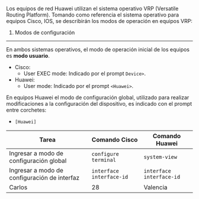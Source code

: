 Los equipos de red Huawei utilizan el sistema operativo VRP (Versatile Routing Platform).
Tomando como referencia el sistema operativo para equipos Cisco, IOS, se describirán los modos de operación en equipos VRP:
1. Modos de configuración
---
En ambos sistemas operativos, el modo de operación inicial de los equipos es **modo usuario**.
  - Cisco:
    - User EXEC mode: Indicado por el prompt `Device>`.
  - Huawei:
    - User mode: Indicado por el prompt `<Huawei>`.

En equipos Huawei el modo de configuración global, utilizado para realizar modificaciones a la configuración del dispositivo, es indicado con el prompt entre corchetes:
- `[Huawei]`



| Tarea   | Comando Cisco | Comando Huawei      |
|----------|------|------------|
| Ingresar a modo de configuración global     | `configure terminal`   | `system-view`     |
| Ingresar a modo de configuración de interfaz    | `interface interface-id`  | `interface interface-id`  |
| Carlos   | 28   | Valencia   |
